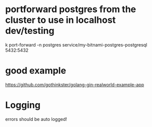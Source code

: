 # portforward postgres from the cluster to use in localhost dev/testing
k port-forward -n postgres service/my-bitnami-postgres-postgresql 5432:5432

# good example
https://github.com/gothinkster/golang-gin-realworld-example-app

# Logging
errors should be auto logged!

